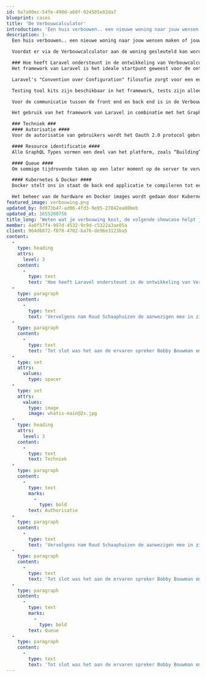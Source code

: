 ```yaml
---
id: 9a7a90ec-54fe-490d-a60f-924505e82da7
blueprint: cases
title: 'De Verbouwcalculator'
introduction: 'Een huis verbouwen.. een nieuwe woning naar jouw wensen maken of jouw huidige woning een opknapbeurt geven. Vaak een kostbaar project en waar moet je beginnen?'
description: |-
  Een huis verbouwen.. een nieuwe woning naar jouw wensen maken of jouw huidige woning een opknapbeurt geven. Vaak een kostbaar project en waar moet je beginnen? De Verbouwcalculator helpt inzicht te geven in de kosten die bij een verbouwing komen kijken. Dit helpt niet alleen om inzicht te geven of een verbouwing wel mogelijk is, maar ook kan er middels het gebruik van de Verbouwcalculator worden bepaald of je een woning überhaupt wel wilt kopen. Nadat de keuze voor het verbouwen gemaakt is, kan het rapport gebruikt worden om de juiste aannemer voor de klus te vinden.

  Voordat er via de Verbouwcalculator aan de woning gesleuteld kan worden, moet de woning eerst worden ingevoerd door een bouwtechnisch keurder. Het invoeren van de woning gebeurt tijdens een inspectie in de woning zelf. Hierdoor is een gebruiksvriendelijke en snelle interface en offline-first approach erg belangrijk.

  ### Hoe heeft Laravel ondersteunt in de ontwikkeling van Verbouwcalculator? ###
  Het framework van Laravel is het ideale startpunt geweest voor de ontwikkeling van de Verbouwcalculator. Het heeft een all-in package waardoor het niet alleen makkelijk is tijdens de implementatie, maar ook eenvoudig uit te breiden in de toekomst.

  Laravel's "Convention over Configuration" filosofie zorgt voor een eenduidige denkwijze onder haar gebruikers. De filosofie zorgt ervoor dat de custom code in de applicatie enkel bestaat uit de business logic van de klant. Hierdoor blijft de applicatie eenvoudig te begrijpen voor andere developers. Door het volgen van standaardoplossingen uit het framework blijft de applicatie te aller tijde snel en veilig.

  Testing tool kits zijn beschikbaar in het framework, tests zijn alleen nog nodig voor het controleren van de business logic van de klant.

  Voor de communicatie tussen de front end en back end is in de Verbouwcalculator gebruik gemaakt van GraphQL. De door Facebook ontwikkelde techniek maakt het mogelijk om, via een gestandaardiseerd protocol, efficiënter data uit te wisselen. Het GraphQL package voor Laravel zorgt voor een interactieve en geautomatiseerde documentatie van de queries, welke dienen als aanspreekpunt voor de API. Hierdoor is het ook mogelijk om offline-first te ontwikkelen.

  Het gebruik van het framework van Laravel in combinatie met het GraphQL package heeft er zowel in de front- als de backend voor gezorgd dat de custom code alleen bestaat uit de business logic van de klant. Door het gebruiken van eigen testen op de business logic kunnen wij waarborgen dat de applicatie eenvoudig, snel en schaalbaar blijft.

  ### Techniek ###
  #### Autorisatie ####
  Voor de autorisatie van gebruikers wordt het Oauth 2.0 protocol gebruikt, waarbij de gebruiker een toegangstoken ontvangt om de GraphQL API aan te spreken. Deze veelgebruikte standaard zorgt ervoor dat de API met kant-en-klare Oauth plugins wordt aangesproken.

  #### Resource identificatie ####
  Alle GraphQL Types vormen een deel van het platform, zoals “Building”, “Area”, “Element”, etc. Om deze terug te vinden in de database, hebben zij elk een eigen universally unique identifier (UUID) nodig. Om de front end in staat te stellen, om zonder internetverbinding, nieuwe resources aan te maken en aan elkaar te linken, maakt het systeem gebruik van deze UUID’s. Een algoritme genereert een code die als identifier door het systeem gebruikt wordt. De kans dat het algoritme een code genereert die al voorkomt in het systeem is niet gelijk aan nul, maar wel zo laag dat het verwaarloosbaar is.

  #### Queue ####
  Om sommige tijdrovende taken op een later moment op de server te verwerken kan een queue gebruikt worden. De queue wordt uitgelezen door een aantal “workers” die één voor één de opdrachten oppakken en verwerken. Denk hierbij aan opdrachten zoals het verzenden van mails, genereren van pdf-bestanden en onderhoudstaken. Daarnaast kunnen door het gebruik van een queue gefaalde opdrachten (na het verhelpen van het probleem) eenvoudig opnieuw gestart worden.

  #### Kubernetes & Docker ####
  Docker stelt ons in staat de back end applicatie te compileren tot een virtuele computer. Dit geeft de mogelijkheid de gewenste software mee te verpakken in de image. Op het moment dat er een release nodig is die extra software vereist kunnen we dit meenemen in de Docker image. Hierdoor is het niet langer nodig om tijdens het deployen de software op de server aan te passen.

  Het beheer van de hardware en Docker images wordt gedaan door Kubernetes. De software zorgt ervoor dat een verzameling van hardware tot een cluster gecombineerd wordt. Vervolgens kan er on demand meer vermogen aan het project worden geleverd. Dit kan bijvoorbeeld gebruikt worden, wanneer de queue oploopt en er tijdelijk meer workers nodig zijn.
featured_image: verbouwing.png
updated_by: 8d873b47-ad86-4fd3-9e95-27842ea80beb
updated_at: 1655280756
title_long: 'Weten wat je verbouwing kost, de volgende showcase helpt je daarbij!'
member: 4a0f57f4-997d-4532-9c9d-c5322a3ae05a
client: 964d6872-f078-4702-ba76-de96e3123ba5
content:
  -
    type: heading
    attrs:
      level: 3
    content:
      -
        type: text
        text: 'Hoe heeft Laravel ondersteunt in de ontwikkeling van Verbouwcalculator?'
  -
    type: paragraph
    content:
      -
        type: text
        text: 'Vervolgens nam Ruud Schaaphuizen de aanwezigen mee in zijn ervaringen met meertaligheid in applicaties. Welke valkuilen kom je daarbij tegen, welke technische oplossingen zijn er beschikbaar en welke oplossing gebruikt hij binnen Sqits. En als bonus heeft Ruud een tipje van de sluier opgelicht over een package die zij momenteel ontwikkelen voor vertalingen in een single page application (vue.js).'
  -
    type: paragraph
    content:
      -
        type: text
        text: 'Tot slot was het aan de ervaren spreker Bobby Bouwman om een introductie over Kubernetes te geven om vervolgens in te zoomen op het gebruik van Kubernetes in een Laravel project. Databases, logging, storage, queues en sessies kwamen allemaal voorbij. Net als de drie gouden regels die Bobbie binnen zijn projecten hanteert (zie zijn presentatie). Tot slot kwam ook Laravel Vapor nog even aan de orde.'
  -
    type: set
    attrs:
      values:
        type: spacer
  -
    type: set
    attrs:
      values:
        type: image
        image: whatis-main@2x.jpg
  -
    type: heading
    attrs:
      level: 3
    content:
      -
        type: text
        text: Techniek
  -
    type: paragraph
    content:
      -
        type: text
        marks:
          -
            type: bold
        text: Authorisatie
  -
    type: paragraph
    content:
      -
        type: text
        text: 'Vervolgens nam Ruud Schaaphuizen de aanwezigen mee in zijn ervaringen met meertaligheid in applicaties. Welke valkuilen kom je daarbij tegen, welke technische oplossingen zijn er beschikbaar en welke oplossing gebruikt hij binnen Sqits. En als bonus heeft Ruud een tipje van de sluier opgelicht over een package die zij momenteel ontwikkelen voor vertalingen in een single page application (vue.js).'
  -
    type: paragraph
    content:
      -
        type: text
        text: 'Tot slot was het aan de ervaren spreker Bobby Bouwman om een introductie over Kubernetes te geven om vervolgens in te zoomen op het gebruik van Kubernetes in een Laravel project. Databases, logging, storage, queues en sessies kwamen allemaal voorbij. Net als de drie gouden regels die Bobbie binnen zijn projecten hanteert (zie zijn presentatie). Tot slot kwam ook Laravel Vapor nog even aan de orde.'
  -
    type: paragraph
    content:
      -
        type: text
        marks:
          -
            type: bold
        text: Queue
  -
    type: paragraph
    content:
      -
        type: text
        text: 'Tot slot was het aan de ervaren spreker Bobby Bouwman om een introductie over Kubernetes te geven om vervolgens in te zoomen op het gebruik van Kubernetes in een Laravel project. Databases, logging, storage, queues en sessies kwamen allemaal voorbij. Net als de drie gouden regels die Bobbie binnen zijn projecten hanteert (zie zijn presentatie). Tot slot kwam ook Laravel Vapor nog even aan de orde.'
---
```

